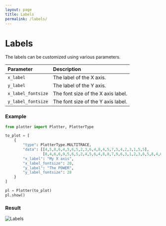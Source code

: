 ```yaml
---
layout: page
title: Labels
permalink: /labels/
---
```

# Labels
The labels can be customized using various parameters.

| Parameter          | Description                        |
| :-----             | :-----                             |
| `x_label`          | The label of the X axis.           |
| `y_label`          | The label of the Y axis.           |
| `x_label_fontsize` | The font size of the X axis label. |
| `y_label_fontsize` | The font size of the Y axis label. |

### Example
```python
from plotter import Plotter, PlotterType

to_plot = [
    {
        "type": PlotterType.MULTITRACE,
        "data": [[4,5,8,6,4,5,6,5,2,3,6,4,8,4,5,7,5,4,2,3,1,5,5],
                 [8,4,6,6,9,5,6,5,2,4,5,6,4,8,8,7,9,6,3,1,2,3,6,5,8,4,6,5,5]],
        "x_label": "My X axis",
        "x_label_fontsize": 20,
        "y_label": "The POWER",
        "y_label_fontsize": 28
    }
]

pl = Plotter(to_plot)
pl.show()
```

### Result
![Labels](/img/labels.png)
